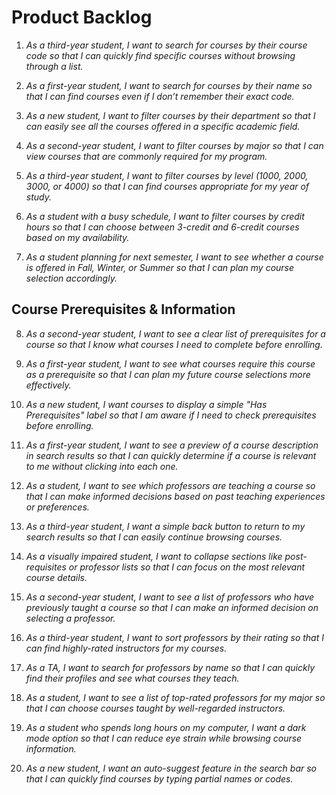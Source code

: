 # Product Backlog

1. *As a third-year student, I want to search for courses by their course code so that I can quickly find specific courses without browsing through a list.*  

2. *As a first-year student, I want to search for courses by their name so that I can find courses even if I don’t remember their exact code.*  

3. *As a new student, I want to filter courses by their department so that I can easily see all the courses offered in a specific academic field.*  

4. *As a second-year student, I want to filter courses by major so that I can view courses that are commonly required for my program.*  

5. *As a third-year student, I want to filter courses by level (1000, 2000, 3000, or 4000) so that I can find courses appropriate for my year of study.*  

6. *As a student with a busy schedule, I want to filter courses by credit hours so that I can choose between 3-credit and 6-credit courses based on my availability.*  

7. *As a student planning for next semester, I want to see whether a course is offered in Fall, Winter, or Summer so that I can plan my course selection accordingly.*  

## Course Prerequisites & Information
8. *As a second-year student, I want to see a clear list of prerequisites for a course so that I know what courses I need to complete before enrolling.*  

9. *As a first-year student, I want to see what courses require this course as a prerequisite so that I can plan my future course selections more effectively.*  

10. *As a new student, I want courses to display a simple "Has Prerequisites" label so that I am aware if I need to check prerequisites before enrolling.*  

11. *As a first-year student, I want to see a preview of a course description in search results so that I can quickly determine if a course is relevant to me without clicking into each one.*  

12. *As a student, I want to see which professors are teaching a course so that I can make informed decisions based on past teaching experiences or preferences.*  

13. *As a third-year student, I want a simple back button to return to my search results so that I can easily continue browsing courses.*  

14. *As a visually impaired student, I want to collapse sections like post-requisites or professor lists so that I can focus on the most relevant course details.*  

15. *As a second-year student, I want to see a list of professors who have previously taught a course so that I can make an informed decision on selecting a professor.*  

16. *As a third-year student, I want to sort professors by their rating so that I can find highly-rated instructors for my courses.*  

17. *As a TA, I want to search for professors by name so that I can quickly find their profiles and see what courses they teach.*  

18. *As a student, I want to see a list of top-rated professors for my major so that I can choose courses taught by well-regarded instructors.*  

19. *As a student who spends long hours on my computer, I want a dark mode option so that I can reduce eye strain while browsing course information.*  

20. *As a new student, I want an auto-suggest feature in the search bar so that I can quickly find courses by typing partial names or codes.*  
